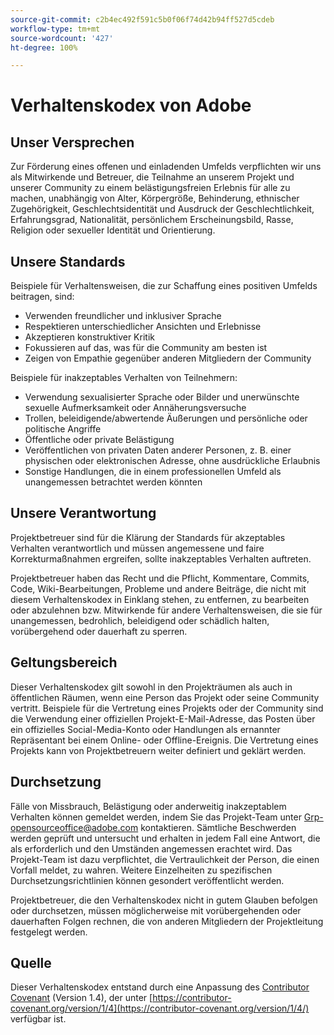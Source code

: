 ```yaml
---
source-git-commit: c2b4ec492f591c5b0f06f74d42b94ff527d5cdeb
workflow-type: tm+mt
source-wordcount: '427'
ht-degree: 100%

---
```

# Verhaltenskodex von Adobe

## Unser Versprechen

Zur Förderung eines offenen und einladenden Umfelds verpflichten wir uns als Mitwirkende und Betreuer, die Teilnahme an unserem Projekt und unserer Community zu einem belästigungsfreien Erlebnis für alle zu machen, unabhängig von Alter, Körpergröße, Behinderung, ethnischer Zugehörigkeit, Geschlechtsidentität und Ausdruck der Geschlechtlichkeit, Erfahrungsgrad, Nationalität, persönlichem Erscheinungsbild, Rasse, Religion oder sexueller Identität und Orientierung.

## Unsere Standards

Beispiele für Verhaltensweisen, die zur Schaffung eines positiven Umfelds beitragen, sind:

* Verwenden freundlicher und inklusiver Sprache
* Respektieren unterschiedlicher Ansichten und Erlebnisse
* Akzeptieren konstruktiver Kritik
* Fokussieren auf das, was für die Community am besten ist
* Zeigen von Empathie gegenüber anderen Mitgliedern der Community

Beispiele für inakzeptables Verhalten von Teilnehmern:

* Verwendung sexualisierter Sprache oder Bilder und unerwünschte sexuelle Aufmerksamkeit oder Annäherungsversuche
* Trollen, beleidigende/abwertende Äußerungen und persönliche oder politische Angriffe
* Öffentliche oder private Belästigung
* Veröffentlichen von privaten Daten anderer Personen, z. B. einer physischen oder elektronischen Adresse, ohne ausdrückliche Erlaubnis
* Sonstige Handlungen, die in einem professionellen Umfeld als unangemessen betrachtet werden könnten

## Unsere Verantwortung

Projektbetreuer sind für die Klärung der Standards für akzeptables Verhalten verantwortlich und müssen angemessene und faire Korrekturmaßnahmen ergreifen, sollte inakzeptables Verhalten auftreten.

Projektbetreuer haben das Recht und die Pflicht, Kommentare, Commits, Code, Wiki-Bearbeitungen, Probleme und andere Beiträge, die nicht mit diesem Verhaltenskodex in Einklang stehen, zu entfernen, zu bearbeiten oder abzulehnen bzw. Mitwirkende für andere Verhaltensweisen, die sie für unangemessen, bedrohlich, beleidigend oder schädlich halten, vorübergehend oder dauerhaft zu sperren.

## Geltungsbereich

Dieser Verhaltenskodex gilt sowohl in den Projekträumen als auch in öffentlichen Räumen, wenn eine Person das Projekt oder seine Community vertritt. Beispiele für die Vertretung eines Projekts oder der Community sind die Verwendung einer offiziellen Projekt-E-Mail-Adresse, das Posten über ein offizielles Social-Media-Konto oder Handlungen als ernannter Repräsentant bei einem Online- oder Offline-Ereignis. Die Vertretung eines Projekts kann von Projektbetreuern weiter definiert und geklärt werden.

## Durchsetzung

Fälle von Missbrauch, Belästigung oder anderweitig inakzeptablem Verhalten können gemeldet werden, indem Sie das Projekt-Team unter Grp-opensourceoffice@adobe.com kontaktieren. Sämtliche Beschwerden werden geprüft und untersucht und erhalten in jedem Fall eine Antwort, die als erforderlich und den Umständen angemessen erachtet wird. Das Projekt-Team ist dazu verpflichtet, die Vertraulichkeit der Person, die einen Vorfall meldet, zu wahren.
Weitere Einzelheiten zu spezifischen Durchsetzungsrichtlinien können gesondert veröffentlicht werden.

Projektbetreuer, die den Verhaltenskodex nicht in gutem Glauben befolgen oder durchsetzen, müssen möglicherweise mit vorübergehenden oder dauerhaften Folgen rechnen, die von anderen Mitgliedern der Projektleitung festgelegt werden.

## Quelle

Dieser Verhaltenskodex entstand durch eine Anpassung des [Contributor Covenant](https://contributor-covenant.org) (Version 1.4), der unter [https://contributor-covenant.org/version/1/4](https://contributor-covenant.org/version/1/4/) verfügbar ist.
